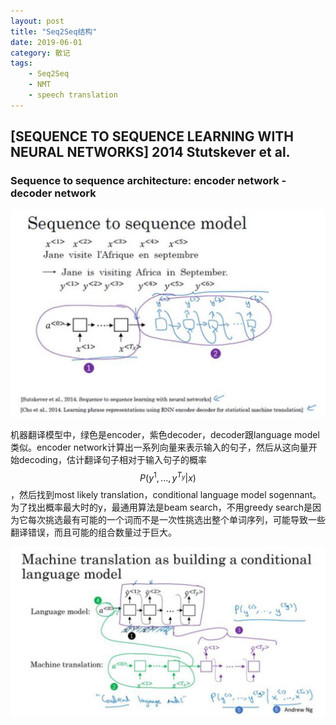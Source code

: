 ```yaml
---
layout: post
title: "Seq2Seq结构"
date: 2019-06-01
category: 散记
tags: 
    - Seq2Seq
    - NMT
    - speech translation
---
```


## [SEQUENCE TO SEQUENCE LEARNING WITH NEURAL NETWORKS] 2014 Stutskever et al. ##

### Sequence to sequence architecture: encoder network - decoder network

![Seq2Seq model](/assets/images/postsimage/0601/Seq2Seq_model.jpg)

机器翻译模型中，绿色是encoder，紫色decoder，decoder跟language model类似。encoder network计算出一系列向量来表示输入的句子，然后从这向量开始decoding，估计翻译句子相对于输入句子的概率 $$P(y^1,...,y^{T_y}|x)$$，然后找到most likely translation，conditional language model sogennant。为了找出概率最大时的y，最通用算法是beam search，不用greedy search是因为它每次挑选最有可能的一个词而不是一次性挑选出整个单词序列，可能导致一些翻译错误，而且可能的组合数量过于巨大。

![encoder-decoder](/assets/images/postsimage/0601/encoder-decoder.jpg)

